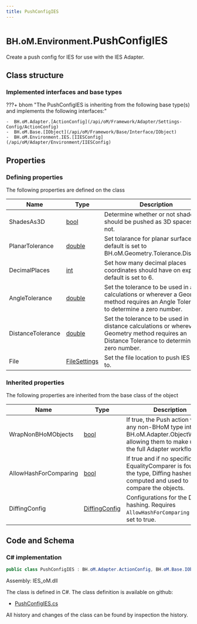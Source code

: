 ```yaml
---
title: PushConfigIES
---
```


# <small>BH.oM.Environment.</small>**PushConfigIES**

Create a push config for IES for use with the IES Adapter.

## Class structure

### Implemented interfaces and base types

???+ bhom "The PushConfigIES is inheriting from the following base type(s) and implements the following interfaces:"

    -  BH.oM.Adapter.[ActionConfig](/api/oM/Framework/Adapter/Settings-Config/ActionConfig)
    -  BH.oM.Base.[IObject](/api/oM/Framework/Base/Interface/IObject)
    -  BH.oM.Environment.IES.[IIESConfig](/api/oM/Adapter/Environment/IIESConfig)


## Properties



### Defining properties

The following properties are defined on the class

| Name             | Type             | Description      | Quantity         |
|------------------|------------------|------------------|------------------|
| ShadesAs3D | [bool](https://learn.microsoft.com/en-us/dotnet/api/System.Boolean?view=netstandard-2.0) | Determine whether or not shades should be pushed as 3D spaces or not. | - |
| PlanarTolerance | [double](https://learn.microsoft.com/en-us/dotnet/api/System.Double?view=netstandard-2.0) | Set tolarance for planar surfaces, default is set to BH.oM.Geometry.Tolerance.Distance. | - |
| DecimalPlaces | [int](https://learn.microsoft.com/en-us/dotnet/api/System.Int32?view=netstandard-2.0) | Set how many decimal places coordinates should have on export, default is set to 6. | - |
| AngleTolerance | [double](https://learn.microsoft.com/en-us/dotnet/api/System.Double?view=netstandard-2.0) | Set the tolerance to be used in angle calculations or wherever a Geometry method requires an Angle Tolerance to determine a zero number. | - |
| DistanceTolerance | [double](https://learn.microsoft.com/en-us/dotnet/api/System.Double?view=netstandard-2.0) | Set the tolerance to be used in distance calculations or wherever a Geometry method requires an Distance Tolerance to determine a zero number. | - |
| File | [FileSettings](/api/oM/Framework/Adapter/FileSettings) | Set the file location to push IES data to. | - |


### Inherited properties
The following properties are inherited from the base class of the object

| Name             | Type             | Description      | Quantity         |
|------------------|------------------|------------------|------------------|
| WrapNonBHoMObjects | [bool](https://learn.microsoft.com/en-us/dotnet/api/System.Boolean?view=netstandard-2.0) | If true, the Push action wraps any non-BHoM type into a BH.oM.Adapter.ObjectWrapper, allowing them to make use of the full Adapter workflow. | - |
| AllowHashForComparing | [bool](https://learn.microsoft.com/en-us/dotnet/api/System.Boolean?view=netstandard-2.0) | If true and if no specific EqualityComparer is found for the type, Diffing hashes are computed and used to compare the objects. | - |
| DiffingConfig | [DiffingConfig](/api/oM/Framework/Diffing/DiffingConfig) | Configurations for the Diffing hashing. Requires `AllowHashForComparing` to be set to true. | - |


## Code and Schema

### C# implementation

``` C# title="C#"
public class PushConfigIES : BH.oM.Adapter.ActionConfig, BH.oM.Base.IObject, BH.oM.Environment.IES.IIESConfig
```

Assembly: IES_oM.dll

The class is defined in C#. The class definition is available on github:

- [PushConfigIES.cs](https://github.com/BHoM/IES_Toolkit/blob/develop/IES_oM/PushConfigIES.cs)

All history and changes of the class can be found by inspection the history.

